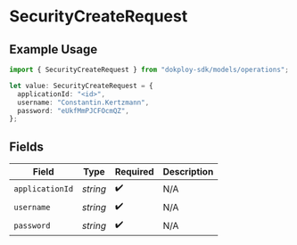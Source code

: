 # SecurityCreateRequest

## Example Usage

```typescript
import { SecurityCreateRequest } from "dokploy-sdk/models/operations";

let value: SecurityCreateRequest = {
  applicationId: "<id>",
  username: "Constantin.Kertzmann",
  password: "eUkfMmPJCFOcmQZ",
};
```

## Fields

| Field              | Type               | Required           | Description        |
| ------------------ | ------------------ | ------------------ | ------------------ |
| `applicationId`    | *string*           | :heavy_check_mark: | N/A                |
| `username`         | *string*           | :heavy_check_mark: | N/A                |
| `password`         | *string*           | :heavy_check_mark: | N/A                |